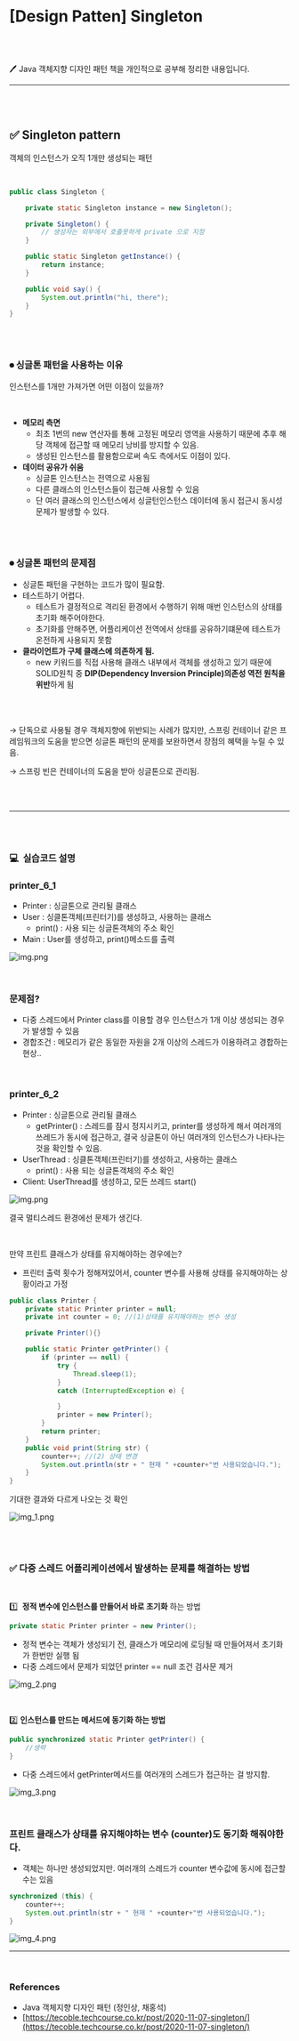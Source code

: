 # [Design Patten] Singleton

<br><br>

<aside>
🖊️ Java 객체지향 디자인 패턴 책을 개인적으로 공부해 정리한 내용입니다.

</aside>

---

<br><br>

## **✅ Singleton  pattern**

객체의 인스턴스가 오직 1개만 생성되는 패턴

<br>

```java
public class Singleton {

    private static Singleton instance = new Singleton();

    private Singleton() {
        // 생성자는 외부에서 호출못하게 private 으로 지정
    }

    public static Singleton getInstance() {
        return instance;
    }

    public void say() {
        System.out.println("hi, there");
    }
}
```

<br><br>

### **⏺ 싱글톤 패턴을 사용하는 이유**

인스턴스를 1개만 가져가면 어떤 이점이 있을까?

<br>

- **메모리 측면**
    - 최초 1번의 new 연산자를 통해 고정된 메모리 영역을 사용하기 때문에 추후 해당 객체에 접근할 때 메모리 낭비를 방지할 수 있음.
    - 생성된 인스턴스를 활용함으로써 속도 측에서도 이점이 있다.
- **데이터 공유가 쉬움**
    - 싱글톤 인스턴스는 전역으로 사용됨
    - 다른 클래스의 인스턴스들이 접근해 사용할 수  있음
    - 단 여러 클래스의 인스턴스에서 싱글턴인스턴스 데이터에 동시 접근시 동시성 문제가 발생할 수 있다.

<br><br>

### **⏺ 싱글톤 패턴의 문제점**

- 싱글톤 패턴을 구현하는 코드가 많이 필요함.
- 테스트하기 어렵다.
    - 테스트가 결정적으로 격리된 환경에서 수행하기 위해 매번 인스턴스의 상태를 초기화 해주어야한다.
    - 초기화를 안해주면, 어플리케이션 전역에서 상태를 공유하기떄문에 테스트가 온전하게 사용되지 못함
- **클라이언트가 구체 클래스에 의존하게 됨.**
    - new 키워드를 직접 사용해 클래스 내부에서 객체를 생성하고 있기 때문에 SOLID원칙 중 **DIP(Dependency Inversion Principle)의존성 역전 원칙을 위반**하게 됨

<br><br>

→ 단독으로 사용될 경우 객체지향에 위반되는 사례가 많지만, 스프링 컨테이너 같은 프레임워크의 도움을 받으면 싱글톤 패턴의 문제를 보완하면서 장점의 혜택을 누릴 수 있음.

→ 스프링 빈은 컨테이너의 도움을 받아 싱글톤으로 관리됨.

<br><br>

---

<br><br>

### 💻  실습코드 설명

### printer_6_1
- Printer : 싱글톤으로 관리될 클래스
- User : 싱클톤객체(프린터기)를 생성하고, 사용하는 클래스
  - print() : 사용 되는 싱글톤객체의 주소 확인
- Main : User를 생성하고, print()메소드를 출력

![img.png](printer_6_1/img.png)

<br>

### 문제점?

- 다중 스레드에서 Printer class를 이용할 경우 인스턴스가 1개 이상 생성되는 경우가 발생할 수 있음
- 경합조건 : 메모리가 같은 동일한 자원을 2개 이상의 스레드가 이용하려고 경합하는 현상..

<br>

### printer_6_2

- Printer : 싱글톤으로 관리될 클래스
  - getPrinter() : 스레드를 잠시 정지시키고, printer를 생성하게 해서 여러개의 쓰레드가 동시에 접근하고, 결국 싱글톤이 아닌 여러개의 인스턴스가 나타나는것을 확인할 수 있음.
- UserThread : 싱클톤객체(프린터기)를 생성하고, 사용하는 클래스
  - print() : 사용 되는 싱글톤객체의 주소 확인
- Client: UserThread를 생성하고, 모든 쓰레드 start()

![img.png](src/img.png)

결국 멀티스레드 환경에선 문제가 생긴다.

<br>

만약  프린트 클래스가 상태를 유지해야하는 경우에는?

- 프린터 출력 횟수가 정해져있어서, counter 변수를 사용해 상태를 유지해야하는 상황이라고 가정

```java
public class Printer {
    private static Printer printer = null;
    private int counter = 0; //(1)상태를 유지해야하는 변수 생성

    private Printer(){}

    public static Printer getPrinter() {
        if (printer == null) {
            try {
                Thread.sleep(1);
            }
            catch (InterruptedException e) {

            }
            printer = new Printer();
        }
        return printer;
    }
    public void print(String str) {
        counter++; //(2) 상태 변경
        System.out.println(str + " 현재 " +counter+"번 사용되었습니다.");
    }
}
```

기대한 결과와 다르게 나오는 것 확인

![img_1.png](src/img_1.png)

<br><br>

### ✅ 다중 스레드 어플리케이션에서 발생하는 문제를 해결하는 방법

<br>

1️⃣  **정적 변수에 인스턴스를 만들어서 바로 초기화** 하는 방법

```java
private static Printer printer = new Printer();
```

- 정적 변수는 객체가 생성되기 전, 클래스가 메모리에 로딩될 때 만들어져서 초기화가 한번만 실행 됨
- 다중 스레드에서 문제가 되었던 printer == null 조건 검사문 제거

![img_2.png](src/img_2.png)

<br>

2️⃣ **인스턴스를 만드는 메서드에 동기화 하는 방법**

```java
public synchronized static Printer getPrinter() { 
	//생략
}
```

- 다중 스레드에서 getPrinter메서드를 여러개의 스레드가 접근하는 걸 방지함.

![img_3.png](src/img_3.png)

<br>

### 프린트 클래스가 상태를 유지해야하는 변수 (counter)도 동기화 해줘야한다.

- 객체는 하나만 생성되었지만. 여러개의 스레드가 counter 변수값에 동시에 접근할 수는 있음

```java
synchronized (this) {
	counter++; 
	System.out.println(str + " 현재 " +counter+"번 사용되었습니다.");
}
```

![img_4.png](src/img_4.png)

---

 <br>

### References
- Java 객체지향 디자인 패턴 (정인상, 채홍석)
- [https://tecoble.techcourse.co.kr/post/2020-11-07-singleton/](https://tecoble.techcourse.co.kr/post/2020-11-07-singleton/)